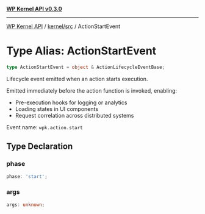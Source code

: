 [**WP Kernel API v0.3.0**](../../../README.md)

---

[WP Kernel API](../../../README.md) / [kernel/src](../README.md) / ActionStartEvent

# Type Alias: ActionStartEvent

```ts
type ActionStartEvent = object & ActionLifecycleEventBase;
```

Lifecycle event emitted when an action starts execution.

Emitted immediately before the action function is invoked, enabling:

- Pre-execution hooks for logging or analytics
- Loading states in UI components
- Request correlation across distributed systems

Event name: `wpk.action.start`

## Type Declaration

### phase

```ts
phase: 'start';
```

### args

```ts
args: unknown;
```
